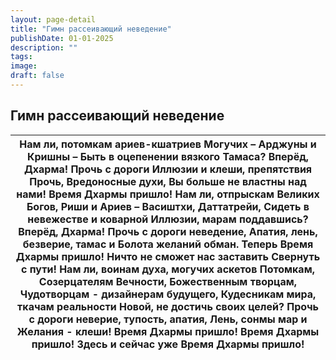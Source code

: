 ```yaml
---
layout: page-detail
title: "Гимн рассеивающий неведение"
publishDate: 01-01-2025
description: ""
tags:
image:
draft: false
---
```


## Гимн рассеивающий неведение
| Нам ли, потомкам ариев-кшатриев  Могучих – Арджуны и Кришны –  Быть в оцепенении вязкого  Тамаса?  Вперёд, Дхарма! Прочь с дороги  Иллюзии и клеши, препятствия  Прочь,  Вредоносные духи,  Вы больше не властны над нами!  Время Дхармы пришло!  Нам ли, отпрыскам Великих Богов,  Риши и Ариев – Васиштхи, Даттатрейи,  Сидеть в невежестве и коварной  Иллюзии, марам поддавшись?  Вперёд, Дхарма!  Прочь с дороги неведение,  Апатия, лень, безверие, тамас и  Болота желаний обман.  Теперь Время Дхармы пришло!  Ничто не сможет нас заставить  Свернуть с пути!  Нам ли, воинам духа, могучих аскетов  Потомкам, Созерцателям Вечности,  Божественным творцам,  Чудотворцам - дизайнерам будущего,  Кудесникам мира, ткачам реальности  Новой, не достичь своих целей?  Прочь с дороги неверие, тупость, апатия,  Лень, сонмы мар и  Желания - клеши!  Время Дхармы пришло!  Время Дхармы пришло!  Здесь и сейчас уже Время  Дхармы пришло! |
| -------------------------------------------------------------------------------------------------------------------------------------------------------------------------------------------------------------------------------------------------------------------------------------------------------------------------------------------------------------------------------------------------------------------------------------------------------------------------------------------------------------------------------------------------------------------------------------------------------------------------------------------------------------------------------------------------------------------------------------------------------------------------------------------------------------------------------------------------------------------------------------------------------------------------------------------------- |
  
  
